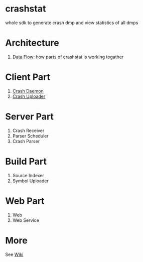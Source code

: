 crashstat
=========

whole sdk to generate crash dmp and view statistics of all dmps


Architecture
=========

1. [Data Flow](https://github.com/hufuman/crashstat/raw/master/docs/data_flow.png): how parts of crashstat is working togather


Client Part
=========

1. [Crash Daemon](https://github.com/hufuman/crashstat/wiki/Crash-Daemon)
2. [Crash Uploader](https://github.com/hufuman/crashstat/wiki/Crash-Uploader)

Server Part
=========

1. Crash Receiver
2. Parser Scheduler
3. Crash Parser

Build Part
=========
1. Source Indexer
2. Symbol Uploader

Web Part
=========

1. Web
2. Web Service

More
=========

See [Wiki](https://github.com/hufuman/crashstat/wiki)
